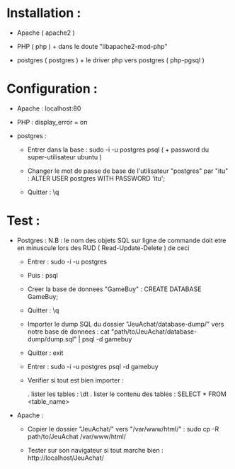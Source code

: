 # Installation :

- Apache ( apache2 )

- PHP ( php ) + dans le doute "libapache2-mod-php" 
	
- postgres ( postgres ) + le driver php vers postgres ( php-pgsql )
	
# Configuration :

- Apache : localhost:80
	
- PHP : display_error = on
	
- postgres : 
	
	- Entrer dans la base : sudo -i -u postgres psql ( + password du super-utilisateur ubuntu )
		
	- Changer le mot de passe de base de l'utilisateur "postgres" par "itu" : ALTER USER postgres WITH PASSWORD 'itu';
		
	- Quitter : \q
		
# Test :

- Postgres : N.B : le nom des objets SQL sur ligne de commande doit etre en minuscule lors des RUD ( Read-Update-Delete ) de ceci
	
	- Entrer : sudo -i -u postgres
		
	- Puis : psql
		
	- Creer la base de donnees "GameBuy" : CREATE DATABASE GameBuy;
		
	- Quitter : \q
		
	- Importer le dump SQL du dossier "JeuAchat/database-dump/" vers notre base de donnees : cat "path/to/JeuAchat/database-dump/dump.sql" | psql -d gamebuy
		
	- Quitter : exit
		
	- Entrer : sudo -i -u postgres psql -d gamebuy
		
	- Verifier si tout est bien importer :
		
		. lister les tables : \dt
		. lister le contenu des tables : SELECT * FROM <table_name> 
			
- Apache :
	
	- Copier le dossier "JeuAchat/" vers "/var/www/html/" : sudo cp -R path/to/JeuAchat /var/www/html/
		
	- Tester sur son navigateur si tout marche bien : http://localhost/JeuAchat/
